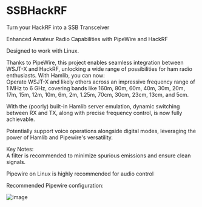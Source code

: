 # SSBHackRF
Turn your HackRF into a SSB Transceiver

Enhanced Amateur Radio Capabilities with PipeWire and HackRF

Designed to work with Linux.

Thanks to PipeWire, this project enables seamless integration between WSJT-X and HackRF, unlocking a wide range of possibilities for ham radio enthusiasts. With Hamlib, you can now:  
Operate WSJT-X and likely others across an impressive frequency range of 1 MHz to 6 GHz, covering bands like 160m, 80m, 60m, 40m, 30m, 20m, 17m, 15m, 12m, 10m, 6m, 2m, 1.25m, 70cm, 30cm, 23cm, 13cm, and 5cm.


With the (poorly) built-in Hamlib server emulation, dynamic switching between RX and TX, along with precise frequency control, is now fully achievable.

Potentially support voice operations alongside digital modes, leveraging the power of Hamlib and Pipewire's versatility.

Key Notes:  
A filter is recommended to minimize spurious emissions and ensure clean signals.

Pipewire on Linux is highly recommended for audio control

Recommended Pipewire configuration:

![image](https://github.com/user-attachments/assets/9d698a78-4a2e-494e-9633-3647bd068e0b)




